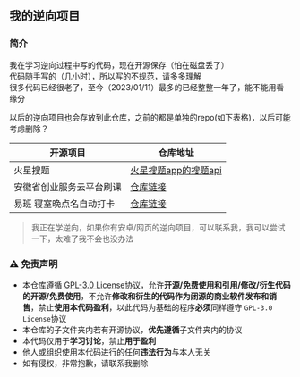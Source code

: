 ## 我的逆向项目

### 简介

我在学习逆向过程中写的代码，现在开源保存（怕在磁盘丢了）<br>
代码随手写的（几小时），所以写的不规范，请多多理解  <br>
很多代码已经很老了，至今（2023/01/11）最多的已经整整一年了，能不能用看缘分 <br>

以后的逆向项目也会存放到此仓库，之前的都是单独的repo(如下表格)，以后可能考虑删除？  

| 开源项目                 | 仓库地址                                                        |
| ------------------------ | --------------------------------------------------------------- |
| 火星搜题                 | [火星搜题app的搜题api](https://github.com/xsk666/huoxingsouti_api) |
| 安徽省创业服务云平台刷课 | [仓库链接](https://github.com/xsk666/ahscyfwypt)                   |
| 易班 寝室晚点名自动打卡  | [仓库链接](https://github.com/xsk666/yiban-qinshidaka)           |

> 我正在学逆向，如果你有安卓/网页的逆向项目，可以联系我，我可以尝试一下，太难了我不会也没办法

### ⚠️ 免责声明
- 本仓库遵循 [GPL-3.0 License](#)协议，允许**开源/免费使用和引用/修改/衍生代码的开源/免费使用**，不允许**修改和衍生的代码作为闭源的商业软件发布和销售**，禁止**使用本代码盈利**，以此代码为基础的程序**必须**同样遵守 `GPL-3.0 License`协议
- 本仓库的子文件夹内若有开源协议，**优先遵循**子文件夹内的协议
- 本代码仅用于**学习讨论**，禁止**用于盈利**
- 他人或组织使用本代码进行的任何**违法行为**与本人无关
- 如有侵权，非常抱歉，请联系我删除

